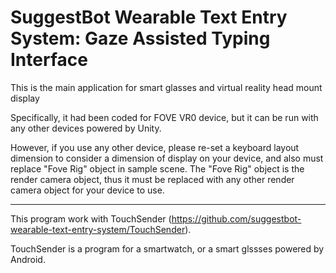 # SuggestBot Wearable Text Entry System: Gaze Assisted Typing Interface

This is the main application for smart glasses and virtual reality head mount display

Specifically, it had been coded for FOVE VR0 device, but it can be run with any other devices powered by Unity.

However, if you use any other device, please re-set a keyboard layout dimension to consider a dimension of display on your device, and also must replace "Fove Rig" object in sample scene. 
The "Fove Rig" object is the render camera object, thus it must be replaced with any other render camera object for your device to use.

-------

This program work with TouchSender (https://github.com/suggestbot-wearable-text-entry-system/TouchSender). 

TouchSender is a program for a smartwatch, or a smart glssses powered by Android.

